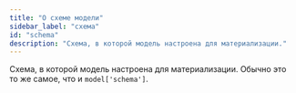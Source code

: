 ```yaml
---
title: "О схеме модели"
sidebar_label: "схема"
id: "schema"
description: "Схема, в которой модель настроена для материализации."
---
```


Схема, в которой модель настроена для материализации. Обычно это то же самое, что и `model['schema']`.